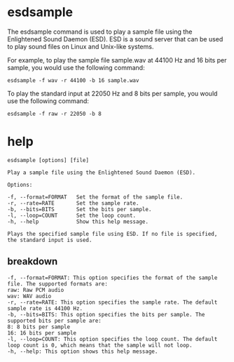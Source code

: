 # esdsample

The esdsample command is used to play a sample file using the Enlightened Sound Daemon (ESD). ESD is a sound server that can be used to play sound files on Linux and Unix-like systems.

For example, to play the sample file sample.wav at 44100 Hz and 16 bits per sample, you would use the following command:

`esdsample -f wav -r 44100 -b 16 sample.wav`

To play the standard input at 22050 Hz and 8 bits per sample, you would use the following command:

`esdsample -f raw -r 22050 -b 8`


# help 

```
esdsample [options] [file]

Play a sample file using the Enlightened Sound Daemon (ESD).

Options:

-f, --format=FORMAT   Set the format of the sample file.
-r, --rate=RATE       Set the sample rate.
-b, --bits=BITS       Set the bits per sample.
-l, --loop=COUNT      Set the loop count.
-h, --help            Show this help message.

Plays the specified sample file using ESD. If no file is specified, the standard input is used.

```



## breakdown

```
-f, --format=FORMAT: This option specifies the format of the sample file. The supported formats are:
raw: Raw PCM audio
wav: WAV audio
-r, --rate=RATE: This option specifies the sample rate. The default sample rate is 44100 Hz.
-b, --bits=BITS: This option specifies the bits per sample. The supported bits per sample are:
8: 8 bits per sample
16: 16 bits per sample
-l, --loop=COUNT: This option specifies the loop count. The default loop count is 0, which means that the sample will not loop.
-h, --help: This option shows this help message.
```
